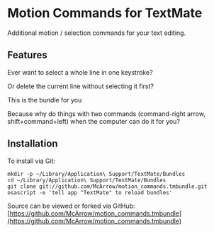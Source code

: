 # Motion Commands for TextMate  #

Additional motion / selection commands for your text editing.

## Features ##

Ever want to select a whole line in one keystroke?

Or delete the current line without selecting it first?

This is the bundle for you

Because why do things with two commands (command-right arrow, shift+command+left)
when the computer can do it for you?

## Installation ##

To install via Git:

    mkdir -p ~/Library/Application\ Support/TextMate/Bundles
    cd ~/Library/Application\ Support/TextMate/Bundles
    git clone git://github.com/McArrow/motion_commands.tmbundle.git
    osascript -e 'tell app "TextMate" to reload bundles'

Source can be viewed or forked via GitHub: [https://github.com/McArrow/motion_commands.tmbundle](https://github.com/McArrow/motion_commands.tmbundle)
